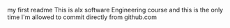 my first readme
This is alx software Engineering course and this is the only time I'm allowed to commit directly from github.com
